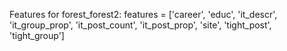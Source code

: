 Features for forest_forest2:
features = ['career', 'educ', 'it_descr', 'it_group_prop', 'it_post_count', 'it_post_prop', 'site', 'tight_post', 'tight_group']
